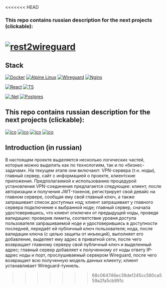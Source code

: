 <<<<<<< HEAD
### This repo contains russian description for the next projects (clickable):
[![rest2wireguard](https://img.shields.io/badge/rest2wireguard-lightblue?style=for-the-badge)](https://github.com/LuminoDiode/rest2wireguard)
=======
## Stack
[![Docker](https://img.shields.io/badge/docker-%230db7ed.svg?style=for-the-badge&logo=docker&logoColor=white)](https://hub.docker.com/repository/docker/luminodiode/rest2wireguard)
[![Alpine Linux](https://img.shields.io/badge/Alpine_Linux-%230D597F.svg?style=for-the-badge&logo=alpine-linux&logoColor=white)](https://www.alpinelinux.org)
[![Wireguard](https://img.shields.io/badge/wireguard-%2388171A.svg?style=for-the-badge&logo=wireguard&logoColor=white)](https://www.wireguard.com)
[![Nginx](https://img.shields.io/badge/nginx-%23009639.svg?style=for-the-badge&logo=nginx&logoColor=white)](https://nginx.org)


[![React](https://img.shields.io/badge/React-20232A?style=for-the-badge&logo=react&logoColor=61DAFB)](https://react.dev/)
[![TS](https://img.shields.io/badge/TypeScript-007ACC?style=for-the-badge&logo=typescript&logoColor=white)](https://www.typescriptlang.org/)

[![.Net](https://img.shields.io/badge/.NET-5C2D91?style=for-the-badge&logo=.net&logoColor=white)](https://dotnet.microsoft.com/en-us/apps/aspnet)
[![Postgres](https://img.shields.io/badge/postgres-%23316192.svg?style=for-the-badge&logo=postgresql&logoColor=white)](https://www.npgsql.org/)


## This repo contains russian description for the next projects (clickable):
[![ico](https://img.shields.io/badge/rest2wireguard-yellow?style=for-the-badge)](https://github.com/LuminoDiode/rest2wireguard)
[![ico](https://img.shields.io/badge/vdb_main_server-yellow?style=for-the-badge)](https://github.com/LuminoDiode/vdb_main_server)
[![ico](https://img.shields.io/badge/vdb_web_client-yellow?style=for-the-badge)](https://github.com/LuminoDiode/vdb_web_client)
[![ico](https://img.shields.io/badge/vdb_desktop_client-yellow?style=for-the-badge)](https://github.com/LuminoDiode/vdb_desktop_client)

## Introduction (in russian)
В настоящем проекте выделяется несколько логических частей, которые можно выделить как по технологиям, так и по «бизнес-задачам». На текущем этапе они включают: VPN-сервера (т.н. ноды), главный сервер, сайт с информацией о проекте, клиентские приложения. Предполагаемой к использованию процедурой установления VPN-соединения предлагается следующее: клиент, после авторизации и получения JWT-токенов, регистрирует свой девайс на главном сервере, сообщая ему свой главный ключ, а также запрашивает список доступных нод; клиент запрашивает у главного сервера подключение к выбранной ноде; главный сервер, сначала удостоверившись, что клиент отключен от предыдущей ноды, проведя валидацию: проверив лимиты, соответствие уровня доступа пользователя запрашиваемой ноде и удостоверившись в доступности последней, передаёт ей публичный ключ пользователя; нода, после валидации ключа (с целью защиты от инъекций), выполняет его добавление, выделяет ему адрес в приватной сети, после чего возвращает главному серверу свой публичный ключ и выделенный адрес; главный сервер добавляет к полученному от ноды ответу IP-адрес ноды и порт, прослушиваемый сервером Wireguard, после чего возвращает всю полученную модель данных клиенту; клиент устанавливает Wireguard-туннель.

>>>>>>> 68c064746ec39def245cc560ca559a2fa5cb991c
